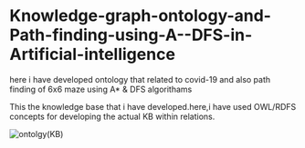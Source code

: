 # Knowledge-graph-ontology-and-Path-finding-using-A--DFS-in-Artificial-intelligence
here  i have developed ontology that related to covid-19 and also path finding of 6x6 maze using A* &amp; DFS algorithams

This the knowledge base that i have developed.here,i have used OWL/RDFS concepts for developing the actual KB within relations.

![ontolgy(KB)](https://user-images.githubusercontent.com/107904137/227988562-9415f83e-430f-45d3-b021-a60de3335514.jpg)
